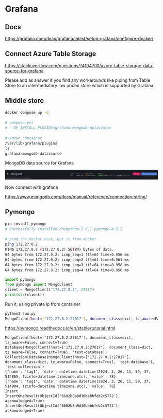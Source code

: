 # Grafana

## Docs

https://grafana.com/docs/grafana/latest/setup-grafana/configure-docker/

## Connect Azure Table Storage

https://stackoverflow.com/questions/74194700/azure-table-storage-data-source-for-grafana

Please add as answer if you find any workarounds like piping from Table Store to an intermediatory low priced store which is supported by Grafana

## Middle store

```bash
docker compose up -d

# compose.yml
# - GF_INSTALL_PLUGINS=grafana-mongodb-datasource

# enter container
/var/lib/grafana/plugins
ls
grafana-mongodb-datasource

```

MongoDB data source for Grafana

![Mongodb](https://github.com/spawnmarvel/learning-docker/blob/main/prod-ish/grafana_mongo_py/images/mongdb.jpg)


Now connect with grafana

https://www.mongodb.com/docs/manual/reference/connection-string/

## Pymongo

```bash
pip install pymongo
# Successfully installed dnspython-2.6.1 pymongo-4.6.2

# ping the docker host, get ir from docker
ping 172.27.0.2
PING 172.27.0.2 (172.27.0.2) 56(84) bytes of data.
64 bytes from 172.27.0.2: icmp_seq=1 ttl=64 time=0.056 ms
64 bytes from 172.27.0.2: icmp_seq=2 ttl=64 time=0.061 ms
64 bytes from 172.27.0.2: icmp_seq=3 ttl=64 time=0.058 ms
64 bytes from 172.27.0.2: icmp_seq=4 ttl=64 time=0.056 ms

```

```py
import pymongo
from pymongo import MongoClient
client = MongoClient("172.27.0.2", 27017)
print(str(client))

```

Run it, using private ip from container

```bash
python3 run.py
MongoClient(host=['172.27.0.2:27017'], document_class=dict, tz_aware=False, connect=True)

```

https://pymongo.readthedocs.io/en/stable/tutorial.html

```log
MongoClient(host=['172.27.0.2:27017'], document_class=dict, tz_aware=False, connect=True)
Database(MongoClient(host=['172.27.0.2:27017'], document_class=dict, tz_aware=False, connect=True), 'test-database')
Collection(Database(MongoClient(host=['172.27.0.2:27017'], document_class=dict, tz_aware=False, connect=True), 'test-database'), 'test-collection')
{'name': 'tag1', 'date': datetime.datetime(2024, 3, 26, 11, 59, 37, 514865, tzinfo=datetime.timezone.utc), 'value': 78}
{'name': 'tag1', 'date': datetime.datetime(2024, 3, 26, 11, 59, 37, 514904, tzinfo=datetime.timezone.utc), 'value': 78}
Insert
InsertOneResult(ObjectId('6602b8a9d30bebbfeb2c5772'), acknowledged=True)
InsertOneResult(ObjectId('6602b8a9d30bebbfeb2c5773'), acknowledged=True)
```





